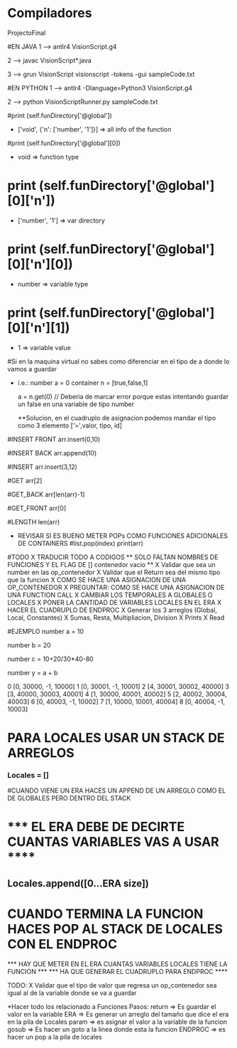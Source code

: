 # Compiladores
ProjectoFinal


#EN JAVA
1 --> antlr4 VisionScript.g4

2 -->  javac VisionScript*.java

3 --> grun VisionScript visionscript -tokens -gui sampleCode.txt

#EN PYTHON
1 --> antlr4 -Dlanguage=Python3 VisionScript.g4

2 --> python VisionScriptRunner.py sampleCode.txt


#print (self.funDirectory['@global'])
- ['void', {'n': ['number', '1']}] => all info of the function

#print (self.funDirectory['@global'][0])
- void => function type

# print (self.funDirectory['@global'][0]['n'])
- ['number', '1'] => var directory

# print (self.funDirectory['@global'][0]['n'][0])
- number => variable type

# print (self.funDirectory['@global'][0]['n'][1])
- 1 => variable value

#Si en la maquina virtual no sabes como diferenciar en el tipo de a donde lo vamos a guardar
- i.e.: 
    number a = 0
    container n = [true,false,1]

    a = n.get(0) // Deberia de marcar error porque estas intentando guardar un false en una variable de tipo number

    **Solucion, en el cuadruplo de asignacion podemos mandar el tipo como 3 elemento ['=',valor, tipo, id]

#INSERT FRONT
arr.insert(0,10)

#INSERT BACK
arr.append(10)

#INSERT 
arr.insert(3,12)

#GET
arr[2]

#GET_BACK
arr[len(arr)-1]

#GET_FRONT
arr[0]

#LENGTH
len(arr)

- REVISAR SI ES BUENO METER POPs COMO FUNCIONES ADICIONALES DE CONTAINERS
#list.pop(index)
print(arr)


#TODO
X TRADUCIR TODO A CODIGOS ** SOLO FALTAN NOMBRES DE FUNCIONES Y EL FLAG DE [] contenedor vacio **
X Validar que sea un number en las op_contenedor
X Validar que el Return sea del mismo tipo que la funcion
X COMO SE HACE UNA ASIGNACION DE UNA OP_CONTENEDOR
X PREGUNTAR: COMO SE HACE UNA ASIGNACION DE UNA FUNCTION CALL
X CAMBIAR LOS TEMPORALES A GLOBALES O LOCALES
X PONER LA CANTIDAD DE VARIABLES LOCALES EN EL ERA
X HACER EL CUADRUPLO DE ENDPROC
X Generar los 3 arreglos (Global, Local, Constantes)
X Sumas, Resta, Multipliacion, Division
X Prints
X Read


#EJEMPLO
number a = 10

number b = 20

number c = 10+20/30*40-80

number y = a + b

0 [0, 30000, -1, 10000]
1 [0, 30001, -1, 10001]
2 [4, 30001, 30002, 40000]
3 [3, 40000, 30003, 40001]
4 [1, 30000, 40001, 40002]
5 [2, 40002, 30004, 40003]
6 [0, 40003, -1, 10002]
7 [1, 10000, 10001, 40004]
8 [0, 40004, -1, 10003]

# PARA LOCALES USAR UN STACK DE ARREGLOS
###          Locales = []
#CUANDO VIENE UN ERA HACES UN APPEND DE UN ARREGLO COMO EL DE GLOBALES PERO DENTRO DEL STACK
# *** EL ERA DEBE DE DECIRTE CUANTAS VARIABLES VAS A USAR ****
##           Locales.append([0...ERA size])
# CUANDO TERMINA LA FUNCION HACES POP AL STACK DE LOCALES CON EL ENDPROC

*** HAY QUE METER EN EL ERA CUANTAS VARIABLES LOCALES TIENE LA FUNCION ***
*** HA QUE GENERAR EL CUADRUPLO PARA ENDPROC ****



TODO: 
X Validar que el tipo de valor que regresa un op_contenedor sea igual al de la variable donde se va a guardar

*Hacer todo los relacionado a Funciones
Pasos:
return => Es guardar el valor en la variable
ERA => Es generar un arreglo del tamaño que dice el era en la pila de Locales
param => es asignar el valor a la variable de la funcion
gosub => Es hacer un goto a la linea donde esta la funcion
ENDPROC => es hacer un pop a la pila de locales
